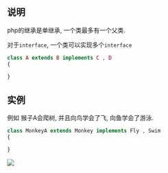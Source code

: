 ## 说明

php的继承是单继承, 一个类最多有一个父类.

对于`interface`, 一个类可以实现多个`interface`

```php
class A extends B implements C , D
{
    
}
```

## 实例

例如 猴子A会爬树, 并且向鸟学会了飞,  向鱼学会了游泳.

```php
class MonkeyA extends Monkey implements Fly , Swim
{

}
```



![](https://ws4.sinaimg.cn/large/006tNc79ly1fywwxwrolkj31300n8q7f.jpg)



